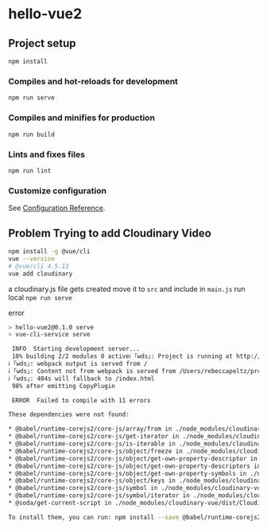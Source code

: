 # hello-vue2

## Project setup

```
npm install
```

### Compiles and hot-reloads for development

```
npm run serve
```

### Compiles and minifies for production

```
npm run build
```

### Lints and fixes files

```
npm run lint
```

### Customize configuration

See [Configuration Reference](https://cli.vuejs.org/config/).

## Problem Trying to add Cloudinary Video

```bash
npm install -g @vue/cli
vue --version
# @vue/cli 4.5.13
vue add cloudinary
```

a cloudinary.js file gets created
move it to `src` and include in `main.js`
run local `npm run serve`

error

```bash
> hello-vue2@0.1.0 serve
> vue-cli-service serve

 INFO  Starting development server...
 10% building 2/2 modules 0 activeℹ ｢wds｣: Project is running at http://localhost:8080/
ℹ ｢wds｣: webpack output is served from /
ℹ ｢wds｣: Content not from webpack is served from /Users/rebeccapeltz/projects/vue3/hello-vue2/public
ℹ ｢wds｣: 404s will fallback to /index.html
 98% after emitting CopyPlugin

 ERROR  Failed to compile with 11 errors                                                     2:47:00 PM

These dependencies were not found:

* @babel/runtime-corejs2/core-js/array/from in ./node_modules/cloudinary-vue/dist/Cloudinary.umd.js
* @babel/runtime-corejs2/core-js/get-iterator in ./node_modules/cloudinary-vue/dist/Cloudinary.umd.js
* @babel/runtime-corejs2/core-js/is-iterable in ./node_modules/cloudinary-vue/dist/Cloudinary.umd.js
* @babel/runtime-corejs2/core-js/object/freeze in ./node_modules/cloudinary-vue/dist/Cloudinary.umd.js
* @babel/runtime-corejs2/core-js/object/get-own-property-descriptor in ./node_modules/cloudinary-vue/dist/Cloudinary.umd.js
* @babel/runtime-corejs2/core-js/object/get-own-property-descriptors in ./node_modules/cloudinary-vue/dist/Cloudinary.umd.js
* @babel/runtime-corejs2/core-js/object/get-own-property-symbols in ./node_modules/cloudinary-vue/dist/Cloudinary.umd.js
* @babel/runtime-corejs2/core-js/object/keys in ./node_modules/cloudinary-vue/dist/Cloudinary.umd.js
* @babel/runtime-corejs2/core-js/symbol in ./node_modules/cloudinary-vue/dist/Cloudinary.umd.js
* @babel/runtime-corejs2/core-js/symbol/iterator in ./node_modules/cloudinary-vue/dist/Cloudinary.umd.js
* @soda/get-current-script in ./node_modules/cloudinary-vue/dist/Cloudinary.umd.js

To install them, you can run: npm install --save @babel/runtime-corejs2/core-js/array/from @babel/runtime-corejs2/core-js/get-iterator @babel/runtime-corejs2/core-js/is-iterable @babel/runtime-corejs2/core-js/object/freeze @babel/runtime-corejs2/core-js/object/get-own-property-descriptor @babel/runtime-corejs2/core-js/object/get-own-property-descriptors @babel/runtime-corejs2/core-js/object/get-own-property-symbols @babel/runtime-corejs2/core-js/object/keys @babel/runtime-corejs2/core-js/symbol @babel/runtime-corejs2/core-js/symbol/iterator @soda/get-current-script
```
